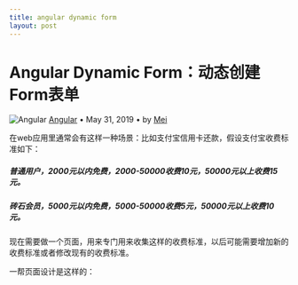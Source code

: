 ```yaml
---
title: angular dynamic form
layout: post
---
```


# Angular Dynamic Form：动态创建Form表单

<div class="title-meta">
    <span><img class="title-category-img" src="../../../assets/images/categories/angular.svg" alt="Angular"></span>
    <span><a class="github-link" href="/2018/09/19/angular.html">Angular</a></span>
    <span class="title-bullet">•</span>
    <span>May 31, 2019</span>
    <span class="title-bullet">•</span>
    <span>by <a class="github-link" href="http://github.com/limeii" title="http://github.com/limeii">Mei</a></span>
</div>

在web应用里通常会有这样一种场景：比如支付宝信用卡还款，假设支付宝收费标准如下：

##### 普通用户，2000元以内免费，2000-50000收费10元，50000元以上收费15元。
##### 砖石会员，5000元以内免费，5000-50000收费5元，50000元以上收费10元。

现在需要做一个页面，用来专门用来收集这样的收费标准，以后可能需要增加新的收费标准或者修改现有的收费标准。

一帮页面设计是这样的：